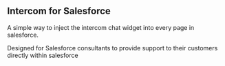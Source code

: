## Intercom for Salesforce

A simple way to inject the intercom chat widget into every page in salesforce.  

Designed for Salesforce consultants to provide support to their customers directly within salesforce
